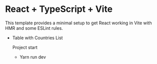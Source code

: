 # React + TypeScript + Vite

This template provides a minimal setup to get React working in Vite with HMR and some ESLint rules.



- Table with Countries List

  Project start

  - Yarn run dev

